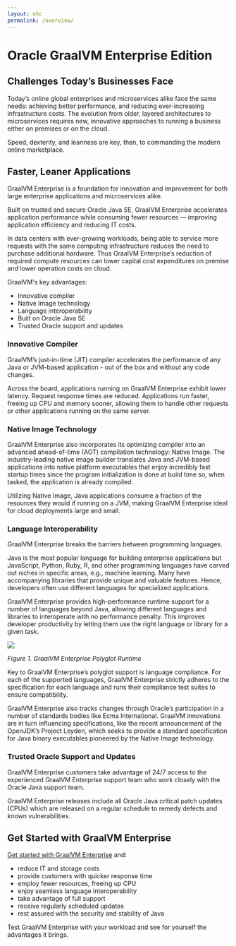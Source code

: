 ```yaml
---
layout: ohc
permalink: /overview/
---
```


# Oracle GraalVM Enterprise Edition

## Challenges Today’s Businesses Face

Today’s online global enterprises and microservices alike face the same needs:
achieving better performance, and reducing ever-increasing infrastructure costs.
The evolution from older, layered architectures to microservices requires new,
innovative approaches to running a business either on premises or on the cloud.

Speed, dexterity, and leanness are key, then, to commanding the modern
online marketplace.

## Faster, Leaner Applications

GraalVM Enterprise is a foundation for innovation and improvement for both large
enterprise applications and microservices alike.

Built on trusted and secure Oracle Java SE, GraalVM Enterprise accelerates
application performance while consuming fewer resources — improving application
efficiency and reducing IT costs.

In data centers with ever-growing workloads, being able to service more
requests with the same computing infrastructure reduces the need to purchase
additional hardware. Thus GraalVM Enterprise’s reduction of required compute
resources can lower capital cost expenditures on premise and lower operation
costs on cloud.

GraalVM's key advantages:
* Innovative compiler
* Native Image technology
* Language interoperability
* Built on Oracle Java SE
* Trusted Oracle support and updates

### Innovative Compiler
GraalVM’s just-in-time (JIT) compiler accelerates the performance of any Java
or JVM-based application - out of the box and without any code changes.

Across the board, applications running on GraalVM Enterprise exhibit lower
latency. Request response times are reduced. Applications run faster, freeing up
CPU and memory sooner, allowing them to handle other requests or other
applications running on the same server.

### Native Image Technology
GraalVM Enterprise also incorporates its optimizing compiler into an
advanced ahead-of-time (AOT) compilation technology: Native Image. The industry-leading native
image builder translates Java and JVM-based applications into native platform
executables that enjoy incredibly fast startup times since the program initialization
is done at build time so, when tasked, the application is already compiled.

Utilizing Native Image, Java applications consume a fraction of the resources
they would if running on a JVM, making GraalVM Enterprise ideal for cloud
deployments large and small.

### Language Interoperability
GraalVM Enterprise breaks the barriers between programming languages.

Java is the most popular language for building enterprise applications but
JavaScript, Python, Ruby, R, and other programming languages have carved out niches
in specific areas, e.g., machine learning. Many have accompanying libraries that provide
unique and valuable features. Hence, developers often use different languages
for specialized applications.

GraalVM Enterprise provides high-performance runtime support for a number of
languages beyond Java, allowing different languages and
libraries to interoperate with no performance penalty. This improves developer
productivity by letting them use the right language or library for a given task.

![](/img/polyglot_runtime.png)

*Figure 1. GraalVM Enterprise Polyglot Runtime*

Key to GraalVM Enterprise’s polyglot support is language compliance. For each of
the supported languages, GraalVM Enterprise strictly adheres to the
specification for each language and runs their compliance test suites to ensure
compatibility.

GraalVM Enterprise also tracks changes through Oracle’s participation in a
number of standards bodies like Ecma International. GraalVM innovations are in
turn influencing specifications, like the recent announcement of the OpenJDK’s
Project Leyden, which seeks to provide a standard specification for Java binary
executables pioneered by the Native Image technology.

### Trusted Oracle Support and Updates
GraalVM Enterprise customers take advantage of 24/7 access to the experienced GraalVM
Enterprise support team who work closely with the Oracle Java support team.

GraalVM Enterprise releases include all Oracle Java critical patch updates
(CPUs) which are released on a regular schedule to remedy defects and known
vulnerabilities.

## Get Started with GraalVM Enterprise

[Get started with GraalVM Enterprise](../getting-started/graalvm-enterprise/get-started-graalvm-enterprise.md) and:
* reduce IT and storage costs
* provide customers with quicker response time
* employ fewer resources, freeing up CPU
* enjoy seamless language interoperability
* take advantage of full support
* receive regularly scheduled updates
* rest assured with the security and stability of Java

Test GraalVM Enterprise with your workload and see for yourself the advantages it brings.
